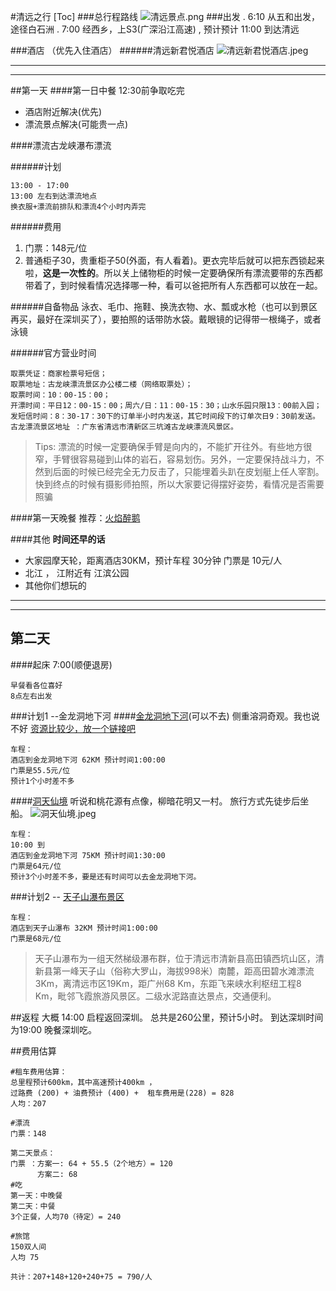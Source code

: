 #清远之行
[Toc]
###总行程路线
![清远景点.png](http://upload-images.jianshu.io/upload_images/1156189-3ad47167550ae5cb.png?imageMogr2/auto-orient/strip%7CimageView2/2/w/1240)
###出发
 .  6:10 从五和出发，途径白石洲
 .  7:00 经西乡，上S3(广深沿江高速) 
 , 预计预计 11:00 到达清远
     
###酒店 （优先入住酒店）
######清远新君悦酒店
![清远新君悦酒店.jpeg](http://upload-images.jianshu.io/upload_images/1156189-eb1ac6896a4d2d67.jpeg?imageMogr2/auto-orient/strip%7CimageView2/2/w/1240)

----
----
##第一天
####第一日中餐 12:30前争取吃完
* 酒店附近解决(优先)
* 漂流景点解决(可能贵一点) 

####漂流古龙峡瀑布漂流 

######计划
````
13:00 - 17:00
13:00 左右到达漂流地点
换衣服+漂流前排队和漂流4个小时内弄完
````

######费用
1. 门票：148元/位 
2.  普通柜子30，贵重柜子50(外面，有人看着)。更衣完毕后就可以把东西锁起来啦，**这是一次性的**。所以关上储物柜的时候一定要确保所有漂流要带的东西都带着了，到时候看情况选择哪一种，看可以爸把所有人东西都可以放在一起。

######自备物品
泳衣、毛巾、拖鞋、换洗衣物、水、瓢或水枪（也可以到景区再买，最好在深圳买了），要拍照的话带防水袋。戴眼镜的记得带一根绳子，或者泳镜

######官方营业时间
````
取票凭证：商家检票号短信；
取票地址：古龙峡漂流景区办公楼二楼（网络取票处）；
取票时间：10：00-15：00；
开漂时间：平日12：00-15：00；周六/日：11：00-15：30；山水乐园只限13：00前入园；
发短信时间：8：30-17：30下的订单半小时内发送，其它时间段下的订单次日9：30前发送。
古龙漂流景区地址 ：广东省清远市清新区三坑滩古龙峡漂流风景区。
````

>Tips: 漂流的时候一定要确保手臂是向内的，不能扩开往外。有些地方很窄，手臂很容易碰到山体的岩石，容易划伤。另外，一定要保持战斗力，不然到后面的时候已经完全无力反击了，只能埋着头趴在皮划艇上任人宰割。快到终点的时候有摄影师拍照，所以大家要记得摆好姿势，看情况是否需要照骗

####第一天晚餐
推荐：[火焰醉鹅](http://qingyuan.meituan.com/shop/76189516?utm_term=AiphoneBgroupC8.3.0DweixinEpoiG067A00C6DA2E192CF5F7BB58D3C742A615A7A977A7D53A1B3AAE6E1B57493B6220170809150034307&utm_source=appshare&utm_medium=iOSweb)

####其他
**时间还早的话**
* 大家园摩天轮，距离酒店30KM，预计车程 30分钟
门票是 10元/人
* 北江 ， 江附近有 江滨公园
* 其他你们想玩的

------
------


## 第二天
####起床 7:00(顺便退房)
````
早餐看各位喜好
8点左右出发
````

###计划1 --金龙洞地下河
####[金龙洞地下河](http://www.mafengwo.cn/poi/5426513.html)(可以不去)
侧重溶洞奇观。我也说不好
[资源比较少，放一个链接吧](http://www.mafengwo.cn/poi/5503887.html)

````
车程：
酒店到金龙洞地下河 62KM 预计时间1:00:00
门票是55.5元/位
预计1个小时差不多
````

####[洞天仙境](http://www.mafengwo.cn/i/3444424.html)
听说和桃花源有点像，柳暗花明又一村。
旅行方式先徒步后坐船。
![洞天仙境.jpeg](http://upload-images.jianshu.io/upload_images/1156189-9bb322190087217f.jpeg?imageMogr2/auto-orient/strip%7CimageView2/2/w/1240)

````
车程：
10:00 到
酒店到金龙洞地下河 75KM 预计时间1:30:00
门票是64元/位
预计3个小时差不多，要是还有时间可以去金龙洞地下河。
````

###计划2 --  [天子山瀑布景区](http://www.mafengwo.cn/i/5636429.html)

````
车程：
酒店到天子山瀑布 32KM 预计时间1:00:00
门票是68元/位
````
>天子山瀑布为一组天然梯级瀑布群，位于清远市清新县高田镇西坑山区，清新县第一峰天子山（俗称大罗山，海拔998米）南麓，距高田碧水滩漂流3Km，离清远市区19Km，距广州68 Km，东距飞来峡水利枢纽工程8 Km，毗邻飞霞旅游风景区。二级水泥路直达景点，交通便利。

##返程
大概 14:00 启程返回深圳。
总共是260公里，预计5小时。
到达深圳时间为19:00
晚餐深圳吃。

##费用估算
````
#租车费用估算：
总里程预计600km，其中高速预计400km ，
过路费 (200) + 油费预计 (400) +  租车费用是(228) = 828
人均：207

#漂流
门票：148

第二天景点：
门票 ：方案一: 64 + 55.5（2个地方）= 120
      方案二: 68
#吃
第一天：中晚餐
第二天：中餐
3个正餐，人均70（待定）= 240

#旅馆
150双人间 
人均 75

共计：207+148+120+240+75 = 790/人
````